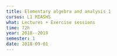 ```yaml
---
title: Elementary algebra and analysis 1
cursus: L1 MIASHS
what: Lectures + Exercise sessions
time: 72h
year: 2018--2019
semester: 1
date: 2018-09-01
---
```

